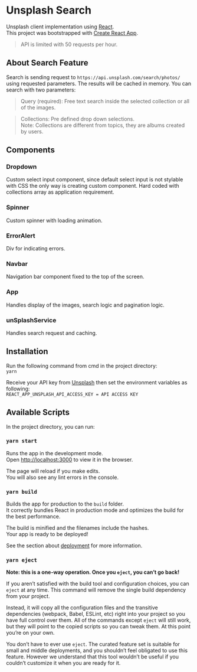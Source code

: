 # Unsplash Search

Unsplash client implementation using [React](https://github.com/facebook/react).  
This project was bootstrapped with [Create React App](https://github.com/facebook/create-react-app).

> API is limited with 50 requests per hour.

## About Search Feature

Search is sending request to `https://api.unsplash.com/search/photos/` using requested parameters. The results will be cached in memory. You can search with two parameters:

> Query (required): Free text search inside the selected collection or all of the images.

> Collections: Pre defined drop down selections.  
> Note: Collections are different from topics, they are albums created by users.

## Components

### Dropdown

Custom select input component, since default select input is not stylable with CSS the only way is creating custom component. Hard coded with collections array as application requirement.

### Spinner

Custom spinner with loading animation.

### ErrorAlert

Div for indicating errors.

### Navbar

Navigation bar component fixed to the top of the screen.

### App

Handles display of the images, search logic and pagination logic.

### unSplashService

Handles search request and caching.

## Installation

Run the following command from cmd in the project directory:  
`yarn`

Receive your API key from [Unsplash](https://unsplash.com/developers) then set the environment variables as following:  
`REACT_APP_UNSPLASH_API_ACCESS_KEY = API ACCESS KEY`

## Available Scripts

In the project directory, you can run:

### `yarn start`

Runs the app in the development mode.\
Open [http://localhost:3000](http://localhost:3000) to view it in the browser.

The page will reload if you make edits.\
You will also see any lint errors in the console.

### `yarn build`

Builds the app for production to the `build` folder.\
It correctly bundles React in production mode and optimizes the build for the best performance.

The build is minified and the filenames include the hashes.\
Your app is ready to be deployed!

See the section about [deployment](https://facebook.github.io/create-react-app/docs/deployment) for more information.

### `yarn eject`

**Note: this is a one-way operation. Once you `eject`, you can’t go back!**

If you aren’t satisfied with the build tool and configuration choices, you can `eject` at any time. This command will remove the single build dependency from your project.

Instead, it will copy all the configuration files and the transitive dependencies (webpack, Babel, ESLint, etc) right into your project so you have full control over them. All of the commands except `eject` will still work, but they will point to the copied scripts so you can tweak them. At this point you’re on your own.

You don’t have to ever use `eject`. The curated feature set is suitable for small and middle deployments, and you shouldn’t feel obligated to use this feature. However we understand that this tool wouldn’t be useful if you couldn’t customize it when you are ready for it.
